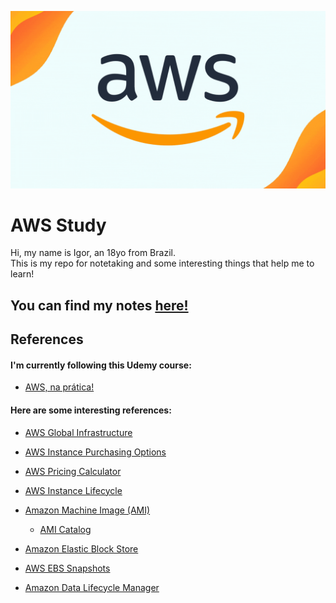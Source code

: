![AWS Title](/static/aws.gif)

# AWS Study

Hi, my name is Igor, an 18yo from Brazil.  
This is my repo for notetaking and some interesting things that help me to learn!

## You can find my notes [ here!](/notes/)


## References

#### I'm currently following this Udemy course:
* [AWS, na prática!](https://www.udemy.com/course/aws-na-pratica/)

#### Here are some interesting references:

- [AWS Global Infrastructure](https://aws.amazon.com/about-aws/global-infrastructure/regions_az/)

- [AWS Instance Purchasing Options](https://docs.aws.amazon.com/AWSEC2/latest/UserGuide/instance-purchasing-options.html)

- [AWS Pricing Calculator](https://calculator.aws/#/)

- [AWS Instance Lifecycle](https://docs.aws.amazon.com/AWSEC2/latest/UserGuide/ec2-instance-lifecycle.html)

- [Amazon Machine Image (AMI)](https://docs.aws.amazon.com/AWSEC2/latest/UserGuide/AMIs.html)

    - [AMI Catalog](https://us-east-2.console.aws.amazon.com/ec2/home?region=us-east-2#AMICatalog:)

- [Amazon Elastic Block Store](https://docs.aws.amazon.com/AWSEC2/latest/UserGuide/AmazonEBS.html)

- [AWS EBS Snapshots](https://docs.aws.amazon.com/AWSEC2/latest/UserGuide/EBSSnapshots.html)

- [Amazon Data Lifecycle Manager](https://docs.aws.amazon.com/AWSEC2/latest/UserGuide/snapshot-lifecycle.html)